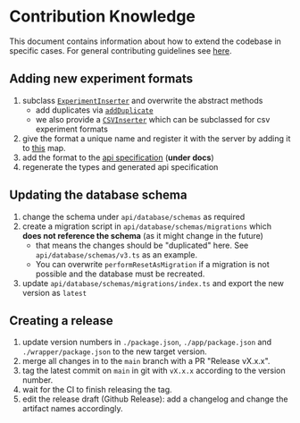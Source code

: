 # Contribution Knowledge

This document contains information about how to extend the codebase in specific cases. For general contributing guidelines see [here](https://github.com/HPI-Information-Systems/snowman#Contributing).

## Adding new experiment formats

1. subclass [`ExperimentInserter`](https://github.com/HPI-Information-Systems/snowman/blob/5f9ea889c3e2b273e6da3c584eb7baae438e6683/wrapper/src/api/providers/experiment/experimentProvider/file/experimentInserter.ts) and overwrite the abstract methods
   - add duplicates via [`addDuplicate`](https://github.com/HPI-Information-Systems/snowman/blob/5f9ea889c3e2b273e6da3c584eb7baae438e6683/wrapper/src/api/providers/experiment/experimentProvider/file/experimentInserter.ts#L38)
   - we also provide a [`CSVInserter`](https://github.com/HPI-Information-Systems/snowman/blob/5f9ea889c3e2b273e6da3c584eb7baae438e6683/wrapper/src/api/providers/experiment/experimentProvider/file/csvInserter.ts) which can be subclassed for csv experiment formats
2. give the format a unique name and register it with the server by adding it to [this](https://github.com/HPI-Information-Systems/snowman/blob/5f9ea889c3e2b273e6da3c584eb7baae438e6683/wrapper/src/api/providers/experiment/experimentProvider/file/index.ts#L16) map.
3. add the format to the [api specification](https://github.com/HPI-Information-Systems/snowman/blob/5f9ea889c3e2b273e6da3c584eb7baae438e6683/docs/api_specification.yaml#L452-L455) (**under docs**)
4. regenerate the types and generated api specification

## Updating the database schema

1. change the schema under `api/database/schemas` as required
2. create a migration script in `api/database/schemas/migrations` which **does not reference the schema** (as it might change in the future)
   - that means the changes should be "duplicated" here. See `api/database/schemas/v3.ts` as an example.
   - You can overwrite `performResetAsMigration` if a migration is not possible and the database must be recreated.
3. update `api/database/schemas/migrations/index.ts` and export the new version as `latest`

## Creating a release

1. update version numbers in `./package.json`, `./app/package.json` and `./wrapper/package.json` to the new target version.
2. merge all changes in to the `main` branch with a PR "Release vX.x.x".
3. tag the latest commit on `main` in git with `vX.x.x`  according to the version number.
4. wait for the CI to finish releasing the tag.
5. edit the release draft (Github Release): add a changelog and change the artifact names accordingly.
